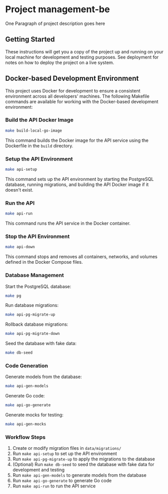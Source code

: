 # Project management-be

One Paragraph of project description goes here

## Getting Started

These instructions will get you a copy of the project up and running on your local machine for development and testing purposes. See deployment for notes on how to deploy the project on a live system.

## Docker-based Development Environment

This project uses Docker for development to ensure a consistent environment across all developers' machines. The following Makefile commands are available for working with the Docker-based development environment:

### Build the API Docker Image

```bash
make build-local-go-image
```

This command builds the Docker image for the API service using the Dockerfile in the `build` directory.

### Setup the API Environment

```bash
make api-setup
```

This command sets up the API environment by starting the PostgreSQL database, running migrations, and building the API Docker image if it doesn't exist.

### Run the API

```bash
make api-run
```

This command runs the API service in the Docker container.

### Stop the API Environment

```bash
make api-down
```

This command stops and removes all containers, networks, and volumes defined in the Docker Compose files.

### Database Management

Start the PostgreSQL database:
```bash
make pg
```

Run database migrations:
```bash
make api-pg-migrate-up
```

Rollback database migrations:
```bash
make api-pg-migrate-down
```

Seed the database with fake data:
```bash
make db-seed
```

### Code Generation

Generate models from the database:
```bash
make api-gen-models
```

Generate Go code:
```bash
make api-go-generate
```

Generate mocks for testing:
```bash
make api-gen-mocks
```

### Workflow Steps

1. Create or modify migration files in `data/migrations/`
2. Run `make api-setup` to set up the API environment
3. Run `make api-pg-migrate-up` to apply the migrations to the database
4. (Optional) Run `make db-seed` to seed the database with fake data for development and testing
5. Run `make api-gen-models` to generate models from the database
6. Run `make api-go-generate` to generate Go code
7. Run `make api-run` to run the API service
